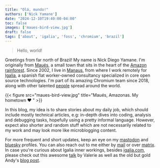 ```yaml
---
title: "Olá, mundo!"
authors: ['Nick Yamane']
date: "2024-12-10T19:40:00-04:00"
toc: false
images: ['maues-bird-view.jpg']
draft: false
tags: ['about', 'igalia', 'foss', 'chromium', 'brazil']
---
```


> Hello, world!

Greetings from far north of Brazil! My name is Nick Diego Yamane. I'm
originally from [Maués](https://en.wikipedia.org/wiki/Mau%C3%A9s), a
small town that sits in the heart of the [Amazon
rainforest](https://en.wikipedia.org/wiki/Amazon_rainforest). Since
2002, I live in [Manaus](https://en.wikipedia.org/wiki/Manaus), from
where I work remotely for [Igalia](https://igalia.com), a spanish flat
worker-owned consultancy specialized in core open source technologies.
I'm part of its amazing Chromium team since 2018, along with other
talented [people](https://www.igalia.com/team/) spread around the world.

{{< figure src="maues-bird-view.jpg" title="Maués, Amazonas. My hometown ❤️ " >}}

In this blog, my idea is to share stories about my daily job, which
should include mostly technical articles, e.g: in-depth dives into
coding, analysis and debugging tasks, hopefully using a pretty informal
language. However, expect also shorter and random stuff which are not
necessarily related to my work and may look more like microblogging
content.

For more frequent and short updates, keep an eye on my
[mastodon](https://social.coop/@nickdiego) and
[bluesky](https://bsky.app/profile/nickdiego.dev) profiles. You can also
reach out to me either by [mail](mailto:nickdiego@igalia.com) or over
[matrix](https://matrix.to/#/@nickdiego:igalia.com). In case you're
curious about Igalia inner workings, besides
[igalia.com](https://igalia.com), please check out this awesome
[talk](https://youtu.be/du7fC8VCbXg) by Valerie as well as the old but
gold Andy's [blog
post](https://wingolog.org/archives/2011/04/05/new-beginnings).

